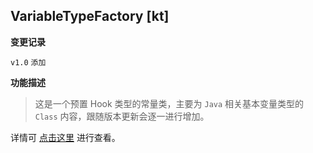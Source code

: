 ## VariableTypeFactory [kt]

**变更记录**

`v1.0` `添加`

**功能描述**

> 这是一个预置 Hook 类型的常量类，主要为 `Java` 相关基本变量类型的 `Class` 内容，跟随版本更新会逐一进行增加。

详情可 [点击这里](https://github.com/fankes/YukiHookAPI/blob/master/yukihookapi/src/api/kotlin/com/highcapable/yukihookapi/hook/type/java/VariableTypeFactory.kt) 进行查看。
